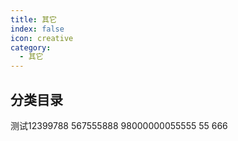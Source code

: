 ```yaml
---
title: 其它
index: false
icon: creative
category:
  - 其它
---
```


## 分类目录

测试12399788
567555888
98000000055555
55
666
<ArticlesMenu />
